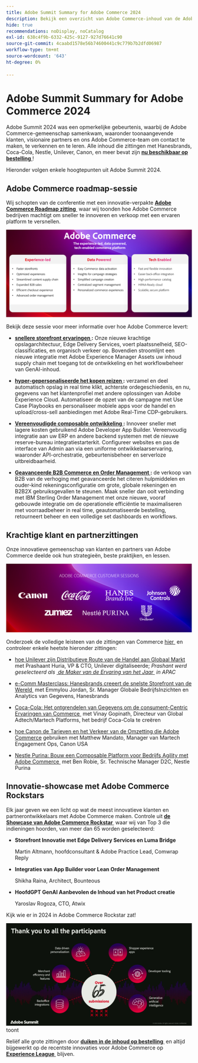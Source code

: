 ```yaml
---
title: Adobe Summit Summary for Adobe Commerce 2024
description: Bekijk een overzicht van Adobe Commerce-inhoud van de Adobe Summit-gebeurtenis van 2024.
hide: true
recommendations: noDisplay, noCatalog
exl-id: 638c4f9b-6332-425c-9127-927d76641c90
source-git-commit: 4caabd1578e56b74600441c9c779b7b2dfd06987
workflow-type: tm+mt
source-wordcount: '643'
ht-degree: 0%

---
```


# Adobe Summit Summary for Adobe Commerce 2024

Adobe Summit 2024 was een opmerkelijke gebeurtenis, waarbij de Adobe Commerce-gemeenschap samenkwam, waaronder toonaangevende klanten, visionaire partners en ons Adobe Commerce-team om contact te maken, te verkennen en te leren. Alle inhoud die zittingen met Hanesbrands, Coca-Cola, Nestle, Unilever, Canon, en meer bevat zijn [**nu beschikbaar op bestelling** &#x200B;](https://business.adobe.com/summit/2024/sessions.html?Track=Commerce)!

Hieronder volgen enkele hoogtepunten uit Adobe Summit 2024.

## Adobe Commerce roadmap-sessie

Wij schopten van de conferentie met een innovatie-verpakte [**Adobe Commerce Roadmap zitting** &#x200B;](https://business.adobe.com/summit/2024/sessions/adobe-commerce-2024-product-roadmap-review-s432.html) waar wij toonden hoe Adobe Commerce bedrijven machtigt om sneller te innoveren en verkoop met een ervaren platform te versnellen.

![&#x200B; Adobe Commerce roadmap presentatie die nieuwe eigenschappen en prestatiesverbeteringen tonen &#x200B;](../../assets/events/image1.png)

Bekijk deze sessie voor meer informatie over hoe Adobe Commerce levert:

- **[snellere storefront ervaringen &#x200B;](https://experienceleague.adobe.com/developer/commerce/storefront/?lang=nl-NL):** Onze nieuwe krachtige opslagarchitectuur, Edge Delivery Services, voert plaatssnelheid, SEO-classificaties, en organisch verkeer op. Bovendien stroomlijnt een nieuwe integratie met Adobe Experience Manager Assets uw inhoud supply chain met toegang tot de ontwikkeling en het workflowbeheer van GenAI-inhoud.

- **[hyper-gepersonaliseerde het kopen reizen &#x200B;](https://experienceleague.adobe.com/nl/docs/commerce-admin/customers/customers-menu/personalize-scale):** verzamel en deel automatisch opslag in real time klikt, achterste ordegeschiedenis, en nu, gegevens van het klantenprofiel met andere oplossingen van Adobe Experience Cloud. Automatiseer de opzet van de campagne met Use Case Playbooks en personaliseer mobiele apps voor de handel en upload/cross-sell aanbiedingen met Adobe Real-Time CDP-gebruikers.

- **[Vereenvoudigde composable ontwikkeling &#x200B;](https://developer.adobe.com/commerce/extensibility/app-development/learning-path/):** Innoveer sneller met lagere kosten gebruikend Adobe Developer App Builder. Vereenvoudig integratie aan uw ERP en andere backend systemen met de nieuwe reserve-bureau integratiestarterkit. Configureer websites en pas de interface van Admin aan via een uniforme ontwikkelaarservaring, waaronder API-orchestratie, gebeurtenisbeheer en serverloze uitbreidbaarheid.

- **[Geavanceerde B2B Commerce en Order Management &#x200B;](https://experienceleague.adobe.com/nl/docs/commerce-admin/b2b/introduction):** de verkoop van B2B van de verhoging met geavanceerde het citeren hulpmiddelen en ouder-kind rekeningsconfiguratie om grote, globale rekeningen en B2B2X gebruiksgevallen te steunen. Maak sneller dan ooit verbinding met IBM Sterling Order Management met onze nieuwe, vooraf gebouwde integratie om de operationele efficiëntie te maximaliseren met voorraadbeheer in real time, geautomatiseerde bestelling, retourneert beheer en een volledige set dashboards en workflows.

## Krachtige klant en partnerzittingen

Onze innovatieve gemeenschap van klanten en partners van Adobe Commerce deelde ook hun strategieën, beste praktijken, en lessen.

![&#x200B; Logo&#39;s van Adobe Summit 2024 deelnemende bedrijven met inbegrip van Unilever, Hanesbrands, Coca-Cola, Canon, en Nestle Purina &#x200B;](../../assets/events/image2.png)

Onderzoek de volledige leisteen van de zittingen van Commerce [&#x200B; hier &#x200B;](https://business.adobe.com/summit/2024/sessions.html?Track=Commerce) en controleer enkele heetste hieronder zittingen:

- [&#x200B; hoe Unilever zijn Distributieve Route van de Handel aan Globaal Markt &#x200B;](https://business.adobe.com/summit/2024/sessions/how-unilever-digitized-its-distributive-trade-rout-s430.html) met Prashaant Huria, VP &amp; CTO, Unilever digitaliseerde; *Prashant werd geselecteerd als [&#x200B; de Maker van de Ervaring van het Jaar &#x200B;](https://www.adobeexperienceawards.com/stories2024) in APAC*

- [&#x200B; e-Comm Masterclass: Hanesbrands creeert de snelste Storefront van de Wereld &#x200B;](https://business.adobe.com/summit/2024/sessions/ecomm-masterclass-hanesbrands-creates-the-worlds-f-s435.html) met Emmylou Jordan, Sr. Manager Globale BedrijfsInzichten en Analytics van Gegevens, Hanesbrands

- [&#x200B; Coca-Cola: Het ontgrendelen van Gegevens om de consument-Centric Ervaringen van Commerce &#x200B;](https://business.adobe.com/summit/2024/sessions/cocacola-unlocking-data-to-create-consumercentric-s434.html) met Vinay Gopinath, Directeur van Global Adtech/Martech Platforms, het bedrijf Coca-Cola te creëren

- [&#x200B; hoe Canon de Tarieven en het Verkeer van de Omzetting die Adobe Commerce &#x200B;](https://business.adobe.com/summit/2024/sessions/how-canon-increased-conversion-rates-and-traffic-u-s438.html) gebruiken met Matthew Mandato, Manager van Martech Engagement Ops, Canon USA

- [&#x200B; Nestle Purina: Bouw een Composable Platform voor Bedrijfs Agility met Adobe Commerce &#x200B;](https://business.adobe.com/summit/2024/sessions/purina-takes-composable-commerce-approach-to-boost-s437.html) met Ben Robie, Sr. Technische Manager D2C, Nestle Purina

## Innovatie-showcase met Adobe Commerce Rockstars

Elk jaar geven we een licht op wat de meest innovatieve klanten en partnerontwikkelaars met Adobe Commerce maken. Controle uit **[de Showcase van Adobe Commerce Rockstar &#x200B;](https://business.adobe.com/summit/2024/sessions/adobe-commerce-rockstar-showcase-s431.html)** waar wij van Top 3 die indieningen hoorden, van meer dan 65 worden geselecteerd:

- **Storefront Innovatie met Edge Delivery Services en Luma Bridge**

  Martin Altmann, hoofdconsultant &amp; Adobe Practice Lead, Comwrap Reply

- **Integraties van App Builder voor Lean Order Management**

  Shikha Raina, Architect, Bounteous

- **HoofdGPT GenAI Aanbevolen de Inhoud van het Product creatie**

  Yaroslav Rogoza, CTO, Atwix

Kijk wie er in 2024 in Adobe Commerce Rockstar zat!

![&#x200B; Adobe Commerce Rockstar Showcase winnaar die de 2024 kampioen &#x200B;](../../assets/events/image3.png) toont

Reliëf alle grote zittingen door **[duiken in de inhoud op bestelling &#x200B;](https://business.adobe.com/summit/2024/sessions.html?Track=Commerce)** en altijd bijgewerkt op de recentste innovaties voor Adobe Commerce op [**Experience League** &#x200B;](https://experienceleague.adobe.com/nl/docs/commerce-admin/start/about) blijven.
